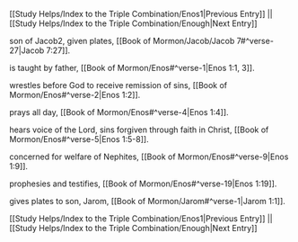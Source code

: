 [[Study Helps/Index to the Triple Combination/Enos1|Previous Entry]]  ||  [[Study Helps/Index to the Triple Combination/Enough|Next Entry]]

 son of Jacob2, given plates, [[Book of Mormon/Jacob/Jacob 7#^verse-27|Jacob 7:27]].

 is taught by father, [[Book of Mormon/Enos#^verse-1|Enos 1:1, 3]].

 wrestles before God to receive remission of sins, [[Book of Mormon/Enos#^verse-2|Enos 1:2]].

 prays all day, [[Book of Mormon/Enos#^verse-4|Enos 1:4]].

 hears voice of the Lord, sins forgiven through faith in Christ, [[Book of Mormon/Enos#^verse-5|Enos 1:5-8]].

 concerned for welfare of Nephites, [[Book of Mormon/Enos#^verse-9|Enos 1:9]].

 prophesies and testifies, [[Book of Mormon/Enos#^verse-19|Enos 1:19]].

 gives plates to son, Jarom, [[Book of Mormon/Jarom#^verse-1|Jarom 1:1]].

[[Study Helps/Index to the Triple Combination/Enos1|Previous Entry]]  ||  [[Study Helps/Index to the Triple Combination/Enough|Next Entry]]
